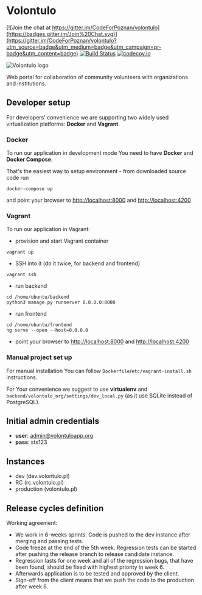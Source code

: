 # Volontulo

[![Join the chat at https://gitter.im/CodeForPoznan/volontulo](https://badges.gitter.im/Join%20Chat.svg)](https://gitter.im/CodeForPoznan/volontulo?utm_source=badge&utm_medium=badge&utm_campaign=pr-badge&utm_content=badge)
[![Build Status](https://travis-ci.org/CodeForPoznan/volontulo.svg)](https://travis-ci.org/CodeForPoznan/volontulo)
[![codecov.io](http://codecov.io/github/CodeForPoznan/volontulo/coverage.svg?branch=master)](http://codecov.io/github/CodeForPoznan/volontulo?branch=master)

![Volontulo logo](/backend/apps/volontulo/frontend/img/volo_logo.png)

Web portal for collaboration of community volunteers with organizations and institutions. 

## Developer setup

For developers' convenience we are supporting two widely used virtualization platforms: **Docker** and **Vagrant**.

### Docker

To run our application in development mode You need to have **Docker** and **Docker Compose**.

That's the easiest way to setup environment - from downloaded source code run
```
docker-compose up
```
and point your browser to [http://localhost:8000](http://localhost:8000) and [http://localhost:4200](http://localhost:4200)

### Vagrant

To run our application in Vagrant:

* provision and start Vagrant container
```
vagrant up
```
* SSH into it (do it twice, for backend and frontend)
```
vagrant ssh
```
* run backend
```
cd /home/ubuntu/backend
python3 manage.py runserver 0.0.0.0:8000
```
* run frontend
```
cd /home/ubuntu/frontend
ng serve --open --host=0.0.0.0
```
* point your browser to [http://localhost:8000](http://localhost:8000) and [http://localhost:4200](http://localhost:4200)

### Manual project set up

For manual installation You can follow `Dockerfile`/`etc/vagrant-install.sh` instructions.

For Your convenience we suggest to use **virtualenv** and `backend/volontulo_org/settings/dev_local.py` (as it use SQLite instead of PostgreSQL).

## Initial admin credentials
 * **user**: admin@volontuloapp.org
 * **pass**: stx123

## Instances

* dev (dev.volontulo.pl)
* RC (rc.volontulo.pl)
* production (volontulo.pl)

## Release cycles definition

Working agreement:

* We work in 6-weeks sprints. Code is pushed to the dev instance after merging and passing tests.
* Code freeze at the end of the 5th week. Regression tests can be started after pushing the release branch to release candidate instance. 
* Regression lasts for one week and all of the regression bugs, that have been found, should be fixed with highest priority in week 6.
* Afterwards application is to be tested and approved by the client. 
* Sign-off from the client means that we push the code to the production after week 6.
